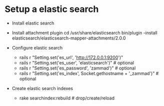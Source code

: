 # Setup a elastic search

* Install elastic search

* Install attachment plugin
  cd /usr/share/elasticsearch
  bin/plugin -install elasticsearch/elasticsearch-mapper-attachments/2.0.0

* Configure elastic search

  * rails r "Setting.set('es_url', 'http://172.0.0.1:9200')"
  * rails r "Setting.set('es_user', 'elasticsearch')" # optional
  * rails r "Setting.set('es_password', 'zammad')" # optional
  * rails r "Setting.set('es_index', Socket.gethostname + '_zammad')" # optional

* Create elastic search indexes
  * rake searchindex:rebuild # drop/create/reload

